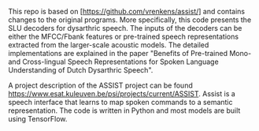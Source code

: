 This repo is based on [https://github.com/vrenkens/assist/] and contains changes to the original programs. More specifically, this code presents the SLU decoders for dysarthric speech. The inputs of the decoders can be either the MFCC/Fbank features or pre-trained speech representations extracted from the larger-scale acoustic models. The detailed implementations are explained in the paper "Benefits of Pre-trained Mono- and Cross-lingual Speech Representations for Spoken Language Understanding of Dutch Dysarthric Speech".

A project description of the ASSIST project can be found https://www.esat.kuleuven.be/psi/projects/current/ASSIST. Assist is a speech interface that learns to map spoken commands to a semantic representation. The code is written in Python and most models are built using TensorFlow.
